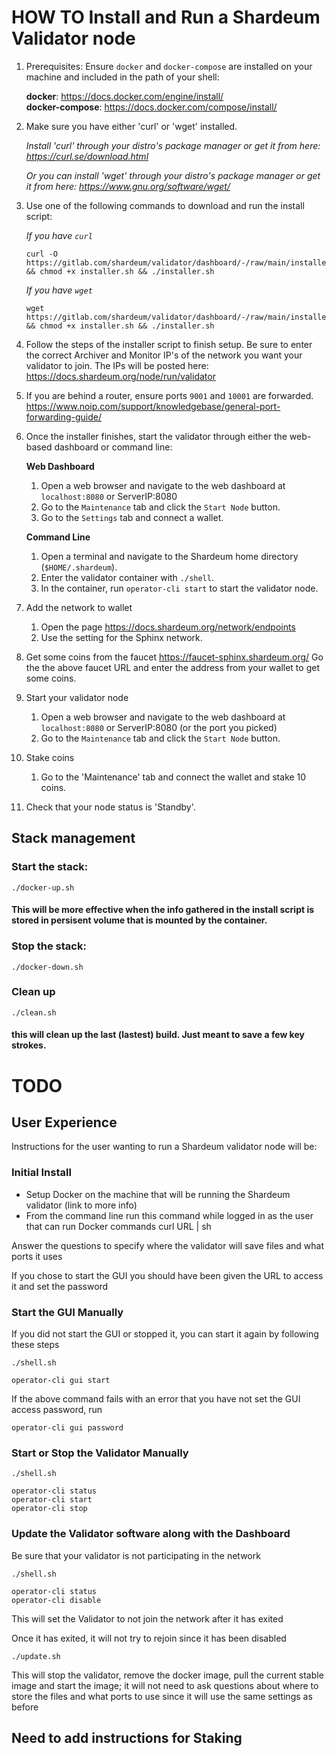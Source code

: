 # HOW TO Install and Run a Shardeum Validator node

1. Prerequisites: Ensure `docker` and `docker-compose` are installed on your machine and included in the path of your shell:

	__docker__: https://docs.docker.com/engine/install/  
	__docker-compose__: https://docs.docker.com/compose/install/

2. Make sure you have either 'curl' or 'wget' installed.

    _Install 'curl' through your distro's package manager or get it from here: https://curl.se/download.html_

    _Or you can install 'wget' through your distro's package manager or get it from here: https://www.gnu.org/software/wget/_

3. Use one of the following commands to download and run the install script:

	_If you have `curl`_
	```
	curl -O https://gitlab.com/shardeum/validator/dashboard/-/raw/main/installer.sh && chmod +x installer.sh && ./installer.sh
	```

	_If you have `wget`_
	```
	wget https://gitlab.com/shardeum/validator/dashboard/-/raw/main/installer.sh && chmod +x installer.sh && ./installer.sh
	```

4. Follow the steps of the installer script to finish setup. Be sure to enter the correct Archiver and Monitor IP's of the network you want your validator to join. The IPs will be posted here: https://docs.shardeum.org/node/run/validator

5. If you are behind a router, ensure ports `9001` and `10001` are forwarded.  
	https://www.noip.com/support/knowledgebase/general-port-forwarding-guide/

6. Once the installer finishes, start the validator through either the web-based dashboard or command line:

	__Web Dashboard__

	1. Open a web browser and navigate to the web dashboard at `localhost:8080` or ServerIP:8080
	2. Go to the `Maintenance` tab and click the `Start Node` button.
	3. Go to the `Settings` tab and connect a wallet.

	__Command Line__

	1. Open a terminal and navigate to the Shardeum home directory (`$HOME/.shardeum`).
	2. Enter the validator container with `./shell`.
	3. In the container, run `operator-cli start` to start the validator node.

7. Add the network to wallet
	1. Open the page https://docs.shardeum.org/network/endpoints
	2. Use the setting for the Sphinx network.

8. Get some coins from the faucet
	https://faucet-sphinx.shardeum.org/
    Go the the above faucet URL and enter the address from your wallet to get some coins.

7. Start your validator node
	1. Open a web browser and navigate to the web dashboard at `localhost:8080` or ServerIP:8080 (or the port you picked)
	2. Go to the `Maintenance` tab and click the `Start Node` button.

8. Stake coins
    1. Go to the 'Maintenance' tab and connect the wallet and stake 10 coins.

9. Check that your node status is 'Standby'.

## Stack management
### Start the stack:
```
./docker-up.sh
```
#### This will be more effective when the info gathered in the install script is stored in persisent volume that is mounted by the container.

### Stop the stack:
```
./docker-down.sh
```

### Clean up
```
./clean.sh
```
#### this will clean up the last (lastest) build. Just meant to save a few key strokes.

# TODO

## User Experience
Instructions for the user wanting to run a Shardeum validator node will be:

### Initial Install
* Setup Docker on the machine that will be running the Shardeum validator (link to more info)
* From the command line run this command while logged in as the user that can run Docker commands
	curl URL | sh

Answer the questions to specify where the validator will save files and what ports it uses

If you chose to start the GUI you should have been given the URL to access it and set the password

### Start the GUI Manually

If you did not start the GUI or stopped it, you can start it again by following these steps

``` 
./shell.sh

operator-cli gui start
```

If the above command fails with an error that you have not set the GUI access password, run

```
operator-cli gui password
```

### Start or Stop the Validator Manually
```
./shell.sh

operator-cli status
operator-cli start
operator-cli stop
```

### Update the Validator software along with the Dashboard

Be sure that your validator is not participating in the network
```
./shell.sh

operator-cli status
operator-cli disable
```

This will set the Validator to not join the network after it has exited

Once it has exited, it will not try to rejoin since it has been disabled
```
./update.sh
```
This will stop the validator, remove the docker image, pull the current stable image and start the image; it will not need to ask questions about where to store the files and what ports to use since it will use the same settings as before

## Need to add instructions for Staking
